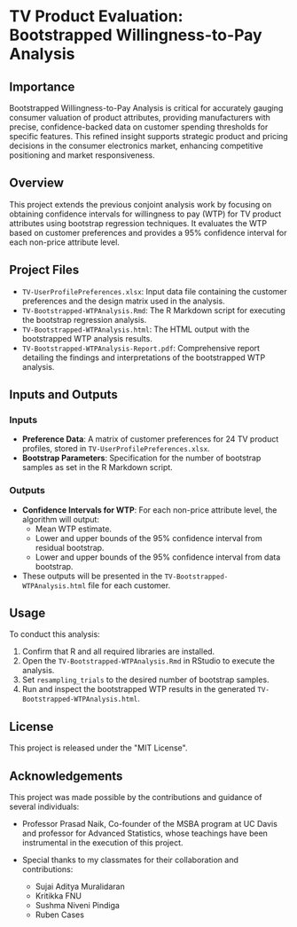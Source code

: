 # TV Product Evaluation: Bootstrapped Willingness-to-Pay Analysis

## Importance

Bootstrapped Willingness-to-Pay Analysis is critical for accurately gauging consumer valuation of product attributes, providing manufacturers with precise, confidence-backed data on customer spending thresholds for specific features. This refined insight supports strategic product and pricing decisions in the consumer electronics market, enhancing competitive positioning and market responsiveness.

## Overview

This project extends the previous conjoint analysis work by focusing on obtaining confidence intervals for willingness to pay (WTP) for TV product attributes using bootstrap regression techniques. It evaluates the WTP based on customer preferences and provides a 95% confidence interval for each non-price attribute level.

## Project Files

- `TV-UserProfilePreferences.xlsx`: Input data file containing the customer preferences and the design matrix used in the analysis.
- `TV-Bootstrapped-WTPAnalysis.Rmd`: The R Markdown script for executing the bootstrap regression analysis.
- `TV-Bootstrapped-WTPAnalysis.html`: The HTML output with the bootstrapped WTP analysis results.
- `TV-Bootstrapped-WTPAnalysis-Report.pdf`: Comprehensive report detailing the findings and interpretations of the bootstrapped WTP analysis.

## Inputs and Outputs

### Inputs

- **Preference Data**: A matrix of customer preferences for 24 TV product profiles, stored in `TV-UserProfilePreferences.xlsx`.
- **Bootstrap Parameters**: Specification for the number of bootstrap samples as set in the R Markdown script.

### Outputs

- **Confidence Intervals for WTP**: For each non-price attribute level, the algorithm will output:
  - Mean WTP estimate.
  - Lower and upper bounds of the 95% confidence interval from residual bootstrap.
  - Lower and upper bounds of the 95% confidence interval from data bootstrap.
- These outputs will be presented in the `TV-Bootstrapped-WTPAnalysis.html` file for each customer.

## Usage

To conduct this analysis:

1. Confirm that R and all required libraries are installed.
2. Open the `TV-Bootstrapped-WTPAnalysis.Rmd` in RStudio to execute the analysis.
3. Set `resampling_trials` to the desired number of bootstrap samples.
4. Run and inspect the bootstrapped WTP results in the generated `TV-Bootstrapped-WTPAnalysis.html`.

## License

This project is released under the "MIT License".

## Acknowledgements

This project was made possible by the contributions and guidance of several individuals:

- Professor Prasad Naik, Co-founder of the MSBA program at UC Davis and professor for Advanced Statistics, whose teachings have been instrumental in the execution of this project.
- Special thanks to my classmates for their collaboration and contributions:

  - Sujai Aditya Muralidaran
  - Kritikka FNU
  - Sushma Niveni Pindiga
  - Ruben Cases

